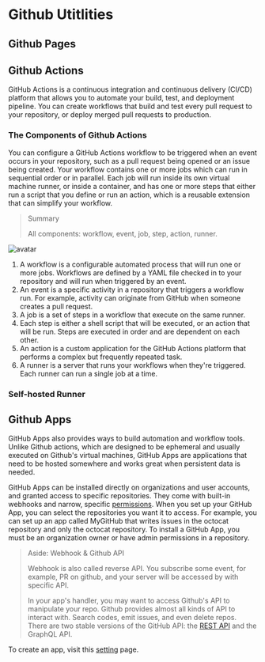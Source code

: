 # Github Utitlities

## Github Pages

## Github Actions

GitHub Actions is a continuous integration and continuous delivery (CI/CD) platform that allows you to automate your build, test, and deployment pipeline. You can create workflows that build and test every pull request to your repository, or deploy merged pull requests to production.

### The Components of Github Actions
You can configure a GitHub Actions workflow to be triggered when an event occurs in your repository, such as a pull request being opened or an issue being created. Your workflow contains one or more jobs which can run in sequential order or in parallel. Each job will run inside its own virtual machine runner, or inside a container, and has one or more steps that either run a script that you define or run an action, which is a reusable extension that can simplify your workflow.

> Summary
> 
> All components: workflow, event, job, step, action, runner.

![avatar](https://docs.github.com/assets/cb-25628/images/help/images/overview-actions-simple.png)

1. A workflow is a configurable automated process that will run one or more jobs. Workflows are defined by a YAML file checked in to your repository and will run when triggered by an event.
2. An event is a specific activity in a repository that triggers a workflow run. For example, activity can originate from GitHub when someone creates a pull request.
3. A job is a set of steps in a workflow that execute on the same runner. 
4. Each step is either a shell script that will be executed, or an action that will be run. Steps are executed in order and are dependent on each other. 
5. An action is a custom application for the GitHub Actions platform that performs a complex but frequently repeated task.
6. A runner is a server that runs your workflows when they're triggered. Each runner can run a single job at a time.

### Self-hosted Runner



## Github Apps

GitHub Apps also provides ways to build automation and workflow tools. Unlike Github actions, which are designed to be ephemeral and usually executed on Github's virtual machines, GitHub Apps are applications that need to be hosted somewhere and works great when persistent data is needed.

GitHub Apps can be installed directly on organizations and user accounts, and granted access to specific repositories. They come with built-in webhooks and narrow, specific [permissions](). When you set up your GitHub App, you can select the repositories you want it to access. For example, you can set up an app called MyGitHub that writes issues in the octocat repository and only the octocat repository. To install a GitHub App, you must be an organization owner or have admin permissions in a repository.

> Aside: Webhook & Github API
> 
> Webhook is also called reverse API. You subscribe some event, for example, PR on github, and your server will be accessed by with specific API. 
> 
> In your app's handler, you may want to access Github's API to manipulate your repo. Github provides almost all kinds of API to interact with. Search codes, emit issues, and even delete repos.
> There are two stable versions of the GitHub API: the [REST API](https://docs.github.com/en/rest) and the GraphQL API. 

To create an app, visit this [setting](https://github.com/settings/apps) page.